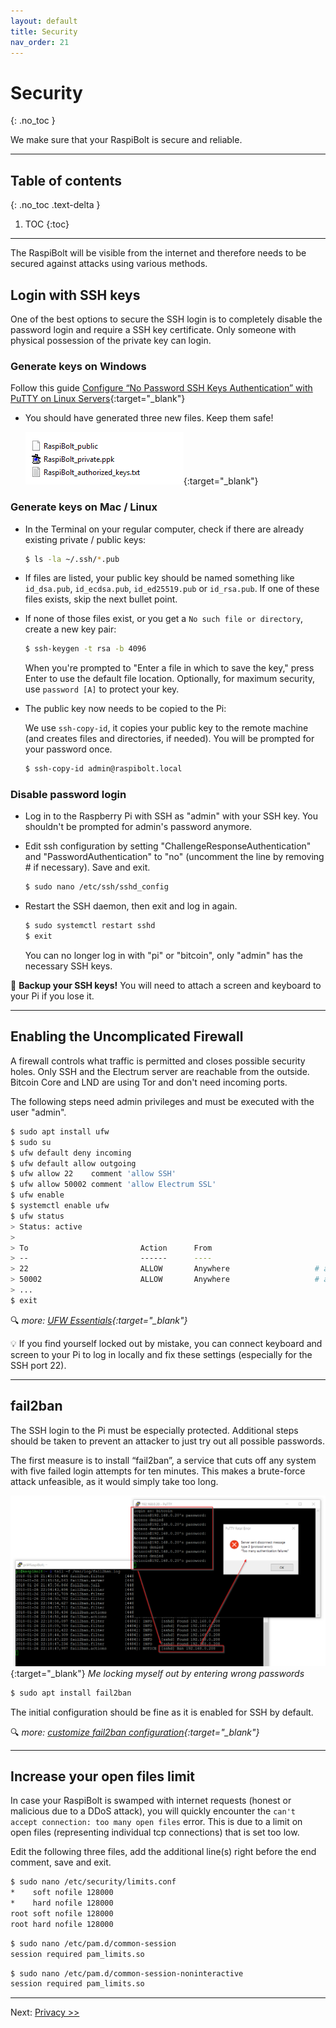 ```yaml
---
layout: default
title: Security
nav_order: 21
---
```

<!-- markdownlint-disable MD014 MD022 MD025 MD033 MD040 -->
# Security
{: .no_toc }

We make sure that your RaspiBolt is secure and reliable.

---

## Table of contents
{: .no_toc .text-delta }

1. TOC
{:toc}

---

The RaspiBolt will be visible from the internet and therefore needs to be secured against attacks using various methods.

## Login with SSH keys

One of the best options to secure the SSH login is to completely disable the password login and require a SSH key certificate.
Only someone with physical possession of the private key can login.

### Generate keys on Windows

Follow this guide [Configure “No Password SSH Keys Authentication” with PuTTY on Linux Servers](https://www.tecmint.com/ssh-passwordless-login-with-putty){:target="_blank"}

* You should have generated three new files. Keep them safe!

  ![SSH keys files](images/20_ssh_keys_filelist.png){:target="_blank"}

### Generate keys on Mac / Linux

* In the Terminal on your regular computer, check if there are already existing private / public keys:

  ```sh
  $ ls -la ~/.ssh/*.pub
  ```

* If files are listed, your public key should be named something like `id_dsa.pub`, `id_ecdsa.pub`, `id_ed25519.pub` or `id_rsa.pub`.
   If one of these files exists, skip the next bullet point.

* If none of those files exist, or you get a `No such file or directory`, create a new key pair:

  ```sh
  $ ssh-keygen -t rsa -b 4096
  ```

  When you're prompted to "Enter a file in which to save the key," press Enter to use the default file location. Optionally, for maximum security, use `password [A]` to protect your key.

* The public key now needs to be copied to the Pi:

  We use `ssh-copy-id`, it copies your public key to the remote machine (and creates files and directories, if needed).
  You will be prompted for your password once.
  ```sh
  $ ssh-copy-id admin@raspibolt.local
  ```

<script id="asciicast-BvuWd8S8hvBLmsXBW4L2EEeRZ" src="https://asciinema.org/a/BvuWd8S8hvBLmsXBW4L2EEeRZ.js" async></script>

### Disable password login

* Log in to the Raspberry Pi with SSH as "admin" with your SSH key.
  You shouldn't be prompted for admin's password anymore.

* Edit ssh configuration by setting "ChallengeResponseAuthentication" and "PasswordAuthentication" to "no" (uncomment the line by removing # if necessary).
  Save and exit.

  ```sh
  $ sudo nano /etc/ssh/sshd_config
  ```

* Restart the SSH daemon, then exit and log in again.

  ```sh
  $ sudo systemctl restart sshd
  $ exit
  ```

  You can no longer log in with "pi" or "bitcoin", only "admin" has the necessary SSH keys.

<script id="asciicast-tm3A2UmR65pc63rHSAmHl2eHZ" src="https://asciinema.org/a/tm3A2UmR65pc63rHSAmHl2eHZ.js" async></script>

🚨 **Backup your SSH keys!** You will need to attach a screen and keyboard to your Pi if you lose it.

---

## Enabling the Uncomplicated Firewall

A firewall controls what traffic is permitted and closes possible security holes.
Only SSH and the Electrum server are reachable from the outside.
Bitcoin Core and LND are using Tor and don't need incoming ports.

The following steps need admin privileges and must be executed with the user "admin".

```sh
$ sudo apt install ufw
$ sudo su
$ ufw default deny incoming
$ ufw default allow outgoing
$ ufw allow 22    comment 'allow SSH'
$ ufw allow 50002 comment 'allow Electrum SSL'
$ ufw enable
$ systemctl enable ufw
$ ufw status
> Status: active
>
> To                         Action      From
> --                         ------      ----
> 22                         ALLOW       Anywhere                   # allow SSH
> 50002                      ALLOW       Anywhere                   # allow Electrum SSL
> ...
$ exit
```

<script id="asciicast-vRmJZZMgzolgH3ooLCGS5RCj8" src="https://asciinema.org/a/vRmJZZMgzolgH3ooLCGS5RCj8.js" async></script>

🔍 *more: [UFW Essentials](https://www.digitalocean.com/community/tutorials/ufw-essentials-common-firewall-rules-and-commands){:target="_blank"}*

💡 If you find yourself locked out by mistake, you can connect keyboard and screen to your Pi to log in locally and fix these settings (especially for the SSH port 22).

---

## fail2ban

The SSH login to the Pi must be especially protected.
Additional steps should be taken to prevent an attacker to just try out all possible passwords.

The first measure is to install “fail2ban”, a service that cuts off any system with five failed login attempts for ten minutes.
This makes a brute-force attack unfeasible, as it would simply take too long.

![fail2ban](images/20_fail2ban.png){:target="_blank"}
*Me locking myself out by entering wrong passwords*

```sh
$ sudo apt install fail2ban
```

The initial configuration should be fine as it is enabled for SSH by default.

<script id="asciicast-013bxZ8R7LktqzhP6O27LrorA" src="https://asciinema.org/a/013bxZ8R7LktqzhP6O27LrorA.js" async></script>

🔍 *more: [customize fail2ban configuration](https://linode.com/docs/security/using-fail2ban-for-security/){:target="_blank"}*

---

## Increase your open files limit

In case your RaspiBolt is swamped with internet requests (honest or malicious due to a DDoS attack), you will quickly encounter the `can't accept connection: too many open files` error.
This is due to a limit on open files (representing individual tcp connections) that is set too low.

Edit the following three files, add the additional line(s) right before the end comment, save and exit.

```sh
$ sudo nano /etc/security/limits.conf
*    soft nofile 128000
*    hard nofile 128000
root soft nofile 128000
root hard nofile 128000
```

```sh
$ sudo nano /etc/pam.d/common-session
session required pam_limits.so
```

```sh
$ sudo nano /etc/pam.d/common-session-noninteractive
session required pam_limits.so
```

<script id="asciicast-ZWxK6wLjrRs1AAnEJpXfIoyPb" src="https://asciinema.org/a/ZWxK6wLjrRs1AAnEJpXfIoyPb.js" async></script>

---

Next: [Privacy >>](raspibolt_22_privacy.md)
